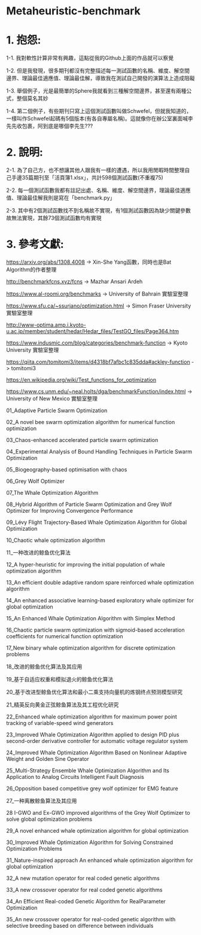 # Metaheuristic-benchmark

# 1. 抱怨:

1-1. 我對軟性計算非常有興趣，這點從我的Github上面的作品就可以察覺

1-2. 但是我發現，很多期刊都沒有完整描述每一測試函數的名稱、維度、解空間邊界、理論最佳適應值、理論最佳解，導致我在測試自己開發的演算法上造成阻礙

1-3. 舉個例子，光是最簡單的Sphere我就看到三種解空間邊界，甚至還有兩種公式，整個莫名其妙

1-4. 第二個例子，有些期刊只寫上這個測試函數叫做Schwefel，但就我知道的，一樣叫作Schwefel起碼有5個版本(有各自專屬名稱)。這就像你在辦公室裏面喊李先先收包裹，阿到底是哪個李先生???

# 2. 說明:

2-1. 為了自己方，也不想讓其他人跟我有一樣的遭遇，所以我用閒暇時間整理自己手邊35篇期刊至「活頁簿1.xlsx」，共計598個測試函數(不重複75)

2-2. 每一個測試函數我都有註記出處、名稱、維度、解空間邊界，理論最佳適應值、理論最佳解我則是寫在「benchmark.py」

2-3. 其中有2個測試函數找不到名稱故不實現，有1個測試函數因為缺少關鍵參數故無法實現，其餘73個測試函數均有實現

# 3. 參考文獻:

https://arxiv.org/abs/1308.4008  -> Xin-She Yang函數，同時也是Bat Algorithm的作者整理

http://benchmarkfcns.xyz/fcns  -> Mazhar Ansari Ardeh

https://www.al-roomi.org/benchmarks  -> University of Bahrain 實驗室整理

https://www.sfu.ca/~ssurjano/optimization.html  -> Simon Fraser University 實驗室整理

http://www-optima.amp.i.kyoto-u.ac.jp/member/student/hedar/Hedar_files/TestGO_files/Page364.htm

https://www.indusmic.com/blog/categories/benchmark-function  -> Kyoto University 實驗室整理

https://qiita.com/tomitomi3/items/d4318bf7afbc1c835dda#ackley-function  -> tomitomi3

https://en.wikipedia.org/wiki/Test_functions_for_optimization

https://www.cs.unm.edu/~neal.holts/dga/benchmarkFunction/index.html  -> University of New Mexico 實驗室整理

01_Adaptive Particle Swarm Optimization

02_A novel bee swarm optimization algorithm for numerical function optimization

03_Chaos-enhanced accelerated particle swarm optimization

04_Experimental Analysis of Bound Handling Techniques in Particle Swarm Optimization

05_Biogeography-based optimisation with chaos

06_Grey Wolf Optimizer

07_The Whale Optimization Algorithm

08_Hybrid Algorithm of Particle Swarm Optimization and Grey Wolf Optimizer for Improving Convergence Performance

09_Lévy Flight Trajectory-Based Whale Optimization Algorithm for Global Optimization

10_Chaotic whale optimization algorithm

11_一种改进的鲸鱼优化算法

12_A hyper-heuristic for improving the initial population of whale optimization algorithm

13_An efficient double adaptive random spare reinforced whale optimization algorithm

14_An enhanced associative learning-based exploratory whale optimizer for global optimization

15_An Enhanced Whale Optimization Algorithm with Simplex Method

16_Chaotic particle swarm optimization with sigmoid-based acceleration coefficients for numerical function optimization

17_New binary whale optimization algorithm for discrete optimization problems

18_改进的鲸鱼优化算法及其应用

19_基于自适应权重和模拟退火的鲸鱼优化算法

20_基于改进型鲸鱼优化算法和最小二乘支持向量机的炼钢终点预测模型研究

21_精英反向黄金正弦鲸鱼算法及其工程优化研究

22_Enhanced whale optimization algorithm for maximum power point tracking of variable-speed wind generators

23_Improved Whale Optimization Algorithm applied to design PID plus second-order derivative controller for automatic voltage regulator system

24_Improved Whale Optimization Algorithm Based on Nonlinear Adaptive Weight and Golden Sine Operator

25_Multi-Strategy Ensemble Whale Optimization Algorithm and Its Application to Analog Circuits Intelligent Fault Diagnosis

26_Opposition based competitive grey wolf optimizer for EMG feature

27_一种离散鲸鱼算法及其应用

28 I-GWO and Ex-GWO improved algorithms of the Grey Wolf Optimizer to solve global optimization problems

29_A novel enhanced whale optimization algorithm for global optimization

30_Improved Whale Optimization Algorithm for Solving Constrained Optimization Problems

31_Nature-inspired approach An enhanced whale optimization algorithm for global optimization

32_A new mutation operator for real coded genetic algorithms

33_A new crossover operator for real coded genetic algorithms

34_An Efficient Real-coded Genetic Algorithm for RealParameter Optimization

35_An new crossover operator for real-coded genetic algorithm with selective breeding based on difference between individuals
